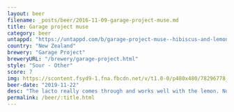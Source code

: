 ```yaml
---
layout: beer
filename: _posts/beer/2016-11-09-garage-project-muse.md
title: Garage project muse
category: beer
untappd: "https://untappd.com/b/garage-project-muse--hibiscus-and-lemon/3111300"
country: "New Zealand"
brewery: "Garage Project"
breweryURL: "/brewery/garage-project.html"
style: "Sour - Other"
score: 7
img: https://scontent.fsyd9-1.fna.fbcdn.net/v/t1.0-0/p480x480/78296778_10157643742023745_410797391180988416_o.jpg?_nc_cat=111&_nc_sid=e007fa&_nc_ohc=V7mBv0rj-_UAX-Txum4&_nc_ht=scontent.fsyd9-1.fna&tp=6&oh=bc9f46a0b3171d278ec6b07c1937975c&oe=5F953214
beer-date: "2019-11-22"
desc: "The lacto really comes through and works well with the lemon. Not at all like a beer, more like traditional lemonade"
permalink: /beer/:title.html
---
```

